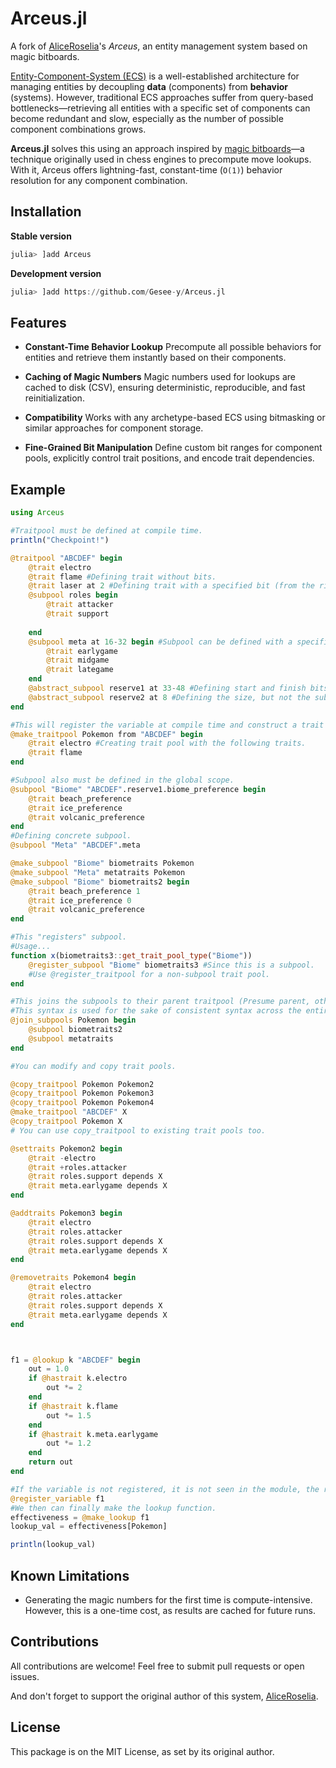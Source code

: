 # Arceus.jl

A fork of [AliceRoselia](https://github.com/AliceRoselia/Arceus.jl)'s *Arceus*, an entity management system based on magic bitboards.

[Entity-Component-System (ECS)](https://en.wikipedia.org/wiki/Entity_component_system) is a well-established architecture for managing entities by decoupling **data** (components) from **behavior** (systems). However, traditional ECS approaches suffer from query-based bottlenecks—retrieving all entities with a specific set of components can become redundant and slow, especially as the number of possible component combinations grows.

**Arceus.jl** solves this using an approach inspired by [magic bitboards](https://www.chessprogramming.org/Magic_Bitboards)—a technique originally used in chess engines to precompute move lookups. With it, Arceus offers lightning-fast, constant-time (`O(1)`) behavior resolution for any component combination.

## Installation

**Stable version**

```julia
julia> ]add Arceus
```

**Development version**

```julia
julia> ]add https://github.com/Gesee-y/Arceus.jl
```

## Features

* **Constant-Time Behavior Lookup**
  Precompute all possible behaviors for entities and retrieve them instantly based on their components.

* **Caching of Magic Numbers**
  Magic numbers used for lookups are cached to disk (CSV), ensuring deterministic, reproducible, and fast reinitialization.

* **Compatibility**
  Works with any archetype-based ECS using bitmasking or similar approaches for component storage.

* **Fine-Grained Bit Manipulation**
  Define custom bit ranges for component pools, explicitly control trait positions, and encode trait dependencies.

## Example

```julia
using Arceus

#Traitpool must be defined at compile time.
println("Checkpoint!")

@traitpool "ABCDEF" begin
    @trait electro
    @trait flame #Defining trait without bits.
    @trait laser at 2 #Defining trait with a specified bit (from the right or least significant.)
    @subpool roles begin
        @trait attacker
        @trait support
        
    end
    @subpool meta at 16-32 begin #Subpool can be defined with a specified number of bits, but for a concrete subpool, the number of bits can be defined.
        @trait earlygame
        @trait midgame
        @trait lategame
    end
    @abstract_subpool reserve1 at 33-48 #Defining start and finish bits.
    @abstract_subpool reserve2 at 8 #Defining the size, but not the sub_trait.
end

#This will register the variable at compile time and construct a trait pool at runtime.
@make_traitpool Pokemon from "ABCDEF" begin
    @trait electro #Creating trait pool with the following traits.
    @trait flame
end

#Subpool also must be defined in the global scope.
@subpool "Biome" "ABCDEF".reserve1.biome_preference begin
    @trait beach_preference
    @trait ice_preference
    @trait volcanic_preference
end
#Defining concrete subpool. 
@subpool "Meta" "ABCDEF".meta

@make_subpool "Biome" biometraits Pokemon
@make_subpool "Meta" metatraits Pokemon
@make_subpool "Biome" biometraits2 begin
    @trait beach_preference 1
    @trait ice_preference 0
    @trait volcanic_preference
end

#This "registers" subpool.
#Usage...
function x(biometraits3::get_trait_pool_type("Biome"))
    @register_subpool "Biome" biometraits3 #Since this is a subpool.
    #Use @register_traitpool for a non-subpool trait pool.
end

#This joins the subpools to their parent traitpool (Presume parent, otherwise they write whatever bits they happen to occupy).
#This syntax is used for the sake of consistent syntax across the entire package.
@join_subpools Pokemon begin
    @subpool biometraits2
    @subpool metatraits
end

#You can modify and copy trait pools.

@copy_traitpool Pokemon Pokemon2
@copy_traitpool Pokemon Pokemon3
@copy_traitpool Pokemon Pokemon4
@make_traitpool "ABCDEF" X
@copy_traitpool Pokemon X
# You can use copy_traitpool to existing trait pools too.

@settraits Pokemon2 begin
    @trait -electro 
    @trait +roles.attacker
    @trait roles.support depends X
    @trait meta.earlygame depends X
end

@addtraits Pokemon3 begin
    @trait electro 
    @trait roles.attacker
    @trait roles.support depends X 
    @trait meta.earlygame depends X
end

@removetraits Pokemon4 begin
    @trait electro 
    @trait roles.attacker
    @trait roles.support depends X
    @trait meta.earlygame depends X
end



f1 = @lookup k "ABCDEF" begin
    out = 1.0
    if @hastrait k.electro
        out *= 2
    end
    if @hastrait k.flame
        out *= 1.5 
    end
    if @hastrait k.meta.earlygame
        out *= 1.2
    end
    return out
end

#If the variable is not registered, it is not seen in the module, the result is error finding variable of that name.
@register_variable f1
#We then can finally make the lookup function.
effectiveness = @make_lookup f1
lookup_val = effectiveness[Pokemon]

println(lookup_val)
```

## Known Limitations

* Generating the magic numbers for the first time is compute-intensive. However, this is a one-time cost, as results are cached for future runs.

## Contributions

All contributions are welcome! Feel free to submit pull requests or open issues.

And don't forget to support the original author of this system, [AliceRoselia](https://github.com/AliceRoselia).

## License

This package is on the MIT License, as set by its original author.
